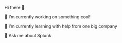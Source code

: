 Hi there 👋

🔭 I’m currently working on something cool!

🌱 I’m currently learning with help from one big company

💬 Ask me about Splunk
